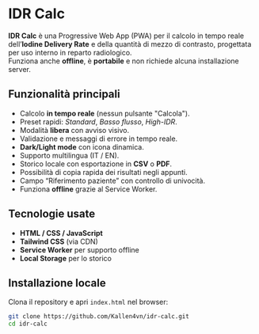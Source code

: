 # IDR Calc

**IDR Calc** è una Progressive Web App (PWA) per il calcolo in tempo reale dell’**Iodine Delivery Rate** e della quantità di mezzo di contrasto, progettata per uso interno in reparto radiologico.  
Funziona anche **offline**, è **portabile** e non richiede alcuna installazione server.

## Funzionalità principali
- Calcolo **in tempo reale** (nessun pulsante "Calcola").
- Preset rapidi: *Standard*, *Basso flusso*, *High-IDR*.
- Modalità **libera** con avviso visivo.
- Validazione e messaggi di errore in tempo reale.
- **Dark/Light mode** con icona dinamica.
- Supporto multilingua (IT / EN).
- Storico locale con esportazione in **CSV** o **PDF**.
- Possibilità di copia rapida dei risultati negli appunti.
- Campo “Riferimento paziente” con controllo di univocità.
- Funziona **offline** grazie al Service Worker.

## Tecnologie usate
- **HTML / CSS / JavaScript**
- **Tailwind CSS** (via CDN)
- **Service Worker** per supporto offline
- **Local Storage** per lo storico

## Installazione locale
Clona il repository e apri `index.html` nel browser:

```bash
git clone https://github.com/Kallen4vn/idr-calc.git
cd idr-calc
